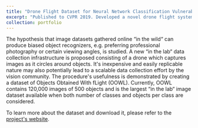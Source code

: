 ```yaml
---
title: "Drone Flight Dataset for Neural Network Classification Vulnerabilities"
excerpt: "Published to CVPR 2019. Developed a novel drone flight system to collect over 120,000 images. The data was used to conducted experiments showing severe vulnerabilities (30% drop) in neural networks like ResNet to pose & camera shake. <br/><img src='/images/OOWL_Main_Picture.jpg' border="1">"
collection: portfolio
---
```


The hypothesis that image datasets gathered online “in the wild“ can produce biased object recognizers, e.g. preferring professional photography or certain viewing angles, is studied. A new “in the lab“ data collection infrastructure is proposed consisting of a drone which captures images as it circles around objects. It's inexpensive and easily replicable nature may also potentially lead to a scalable data collection effort by the vision community. The procedure's usefulness is demonstrated by creating a dataset of Objects Obtained With fLight (OOWL). Currently, OOWL contains 120,000 images of 500 objects and is the largest “in the lab“ image dataset available when both number of classes and objects per class are considered.

To learn more about the dataset and download it, please refer to the [project's website](http://www.svcl.ucsd.edu/projects/OOWL/).